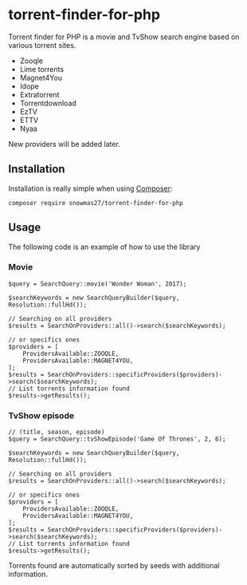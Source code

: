 # torrent-finder-for-php
Torrent finder for PHP is a movie and TvShow search engine based on various torrent sites.
* Zooqle
* Lime torrents
* Magnet4You
* Idope
* Extratorrent
* Torrentdownload
* EzTV
* ETTV
* Nyaa

New providers will be added later.

## Installation

Installation is really simple when using [Composer](https://getcomposer.org/):

```
composer require snowmas27/torrent-finder-for-php
```

## Usage

The following code is an example of how to use the library

### Movie

```
$query = SearchQuery::movie('Wonder Woman', 2017);

$searchKeywords = new SearchQueryBuilder($query, Resolution::fullHd());

// Searching on all providers
$results = SearchOnProviders::all()->search($searchKeywords);

// or specifics ones
$providers = [
	ProvidersAvailable::ZOOQLE,
	ProvidersAvailable::MAGNET4YOU,
];
$results = SearchOnProviders::specificProviders($providers)->search($searchKeywords);
// List torrents information found
$results->getResults();

```

### TvShow episode
```
// (title, season, episode)
$query = SearchQuery::tvShowEpisode('Game Of Thrones', 2, 6);

$searchKeywords = new SearchQueryBuilder($query, Resolution::fullHd());

// Searching on all providers
$results = SearchOnProviders::all()->search($searchKeywords);

// or specifics ones
$providers = [
	ProvidersAvailable::ZOOQLE,
	ProvidersAvailable::MAGNET4YOU,
];
$results = SearchOnProviders::specificProviders($providers)->search($searchKeywords);
// List torrents information found
$results->getResults();
```

Torrents found are automatically sorted by seeds with additional information. 
